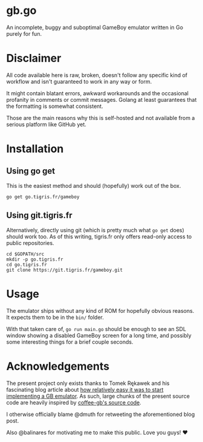 # gb.go

An incomplete, buggy and suboptimal GameBoy emulator written in Go purely for fun.


# Disclaimer

All code available here is raw, broken, doesn't follow any specific kind of workflow and isn't guaranteed to work in
any way or form.

It might contain blatant errors, awkward workarounds and the occasional profanity in comments or commit messages.
Golang at least guarantees that the formatting is somewhat consistent.

Those are the main reasons why this is self-hosted and not available from a serious platform like GitHub yet.


# Installation

## Using go get

This is the easiest method and should (hopefully) work out of the box.

```shell
go get go.tigris.fr/gameboy
```

## Using git.tigris.fr

Alternatively, directly using git (which is pretty much what `go get` does) should work too.
As of this writing, tigris.fr only offers read-only access to public repositories.

```shell
cd $GOPATH/src
mkdir -p go.tigris.fr
cd go.tigris.fr
git clone https://git.tigris.fr/gameboy.git
```


# Usage

The emulator ships without any kind of ROM for hopefully obvious reasons. It expects them to be in the `bin/`
folder.

With that taken care of, `go run main.go` should be enough to see an SDL window showing a disabled GameBoy screen for
a long time, and possibly some interesting things for a brief couple seconds.


# Acknowledgements

The present project only exists thanks to Tomek Rękawek and his fascinating blog article about
[how relatively easy it was to start implementing a GB emulator](https://blog.rekawek.eu/2017/02/09/coffee-gb/).
As such, large chunks of the present source code are heavily inspired by
[coffee-gb's source code](https://github.com/trekawek/coffee-gb).

I otherwise officially blame @dmuth for retweeting the aforementioned blog post.

Also @balinares for motivating me to make this public. Love you guys! ♥
